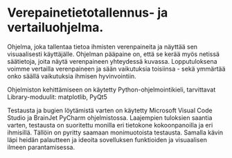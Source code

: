 # Verepainetietotallennus- ja vertailuohjelma.
Ohjelma, joka tallentaa tietoa ihmisten verenpaineita ja näyttää sen visuaalisesti käyttäjälle.
Ohjelman pääpaine on, että se kerää myös netissä säätietoja, joita näytä verenpaineen yhteydessä kuvassa. 
Lopputuloksena voimme vertailla verenpaineen ja sään vaikutuksia toisiinsa - sekä ymmärtää onko säällä vaikutuksia ihmisen hyvinvointiin. 

Ohjelmiston kehittämiseen on käytetty Python-ohjelmointikieli, tarvittavat Library-moduulit: matplotlib, PyQt5

Testausta ja bugien löytämistä varten on käytetty Microsoft Visual Code Studio ja BrainJet PyCharm ohjelmistossa.
Laajempien tuloksien saantia varten, testausta on suoritettu monilla eri tietokone kokoonpanoilla ja eri ihmisillä.
Tällöin on pyritty saamaan monimuotoista testausta. 
Samalla kävin läpi heidän palautteen ja ideoita sovelluksen funktioiden ja visuaalisen ilmeen parantamisessa.
